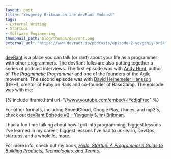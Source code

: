 ```yaml
---
layout: post
title: "Yevgeniy Brikman on the devRant Podcast"
tags:
- External Writing
- Startups
- Software Engineering
thumbnail_path: blog/thumbs/devrant.png
external_url: "https://www.devrant.io/podcasts/episode-2-yevgeniy-brikman"
---
```


[devRant](https://www.devrant.io/) is a place you can talk (or rant) about your life as a programmer with other 
programmers. The devRant folks are also putting together a series of podcast interviews. The first episode was with 
[Andy Hunt](https://www.devrant.io/podcasts/episode-0-andy-hunt), author of *The Pragmmatic Programmer* and one of the 
founders of the Agile movement. The second episode was with
[David Heinemeier Hansson](https://www.devrant.io/podcasts/episode-1-david-heinemeier-hansson-dhh) (DHH), creator of 
Ruby on Rails and co-founder of BaseCamp. The episode was with me:  

{% include iframe.html url="//www.youtube.com/embed/-iYedjqFtec" %}

For other formats, including SoundCloud, Google Play, iTunes, and mp3's, check out [devRant Episode #2 - Yevgeniy 
(Jim) Brikman](page.external_url).

I had a fun time talking about how I got into programming, biggest lessons I've learned in my career, biggest lessons
I've had to *un*-learn, DevOps, startups, and a whole lot more.

For more info, check out my book, *[Hello, Startup: A Programmer's Guide to Building Products, Technologies, and 
Teams](http://www.hello-startup.net/)*.